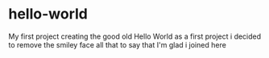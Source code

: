 # hello-world
My first project creating the good old Hello World
as a first project i decided to remove the smiley face
all that to say that I'm glad i joined here
